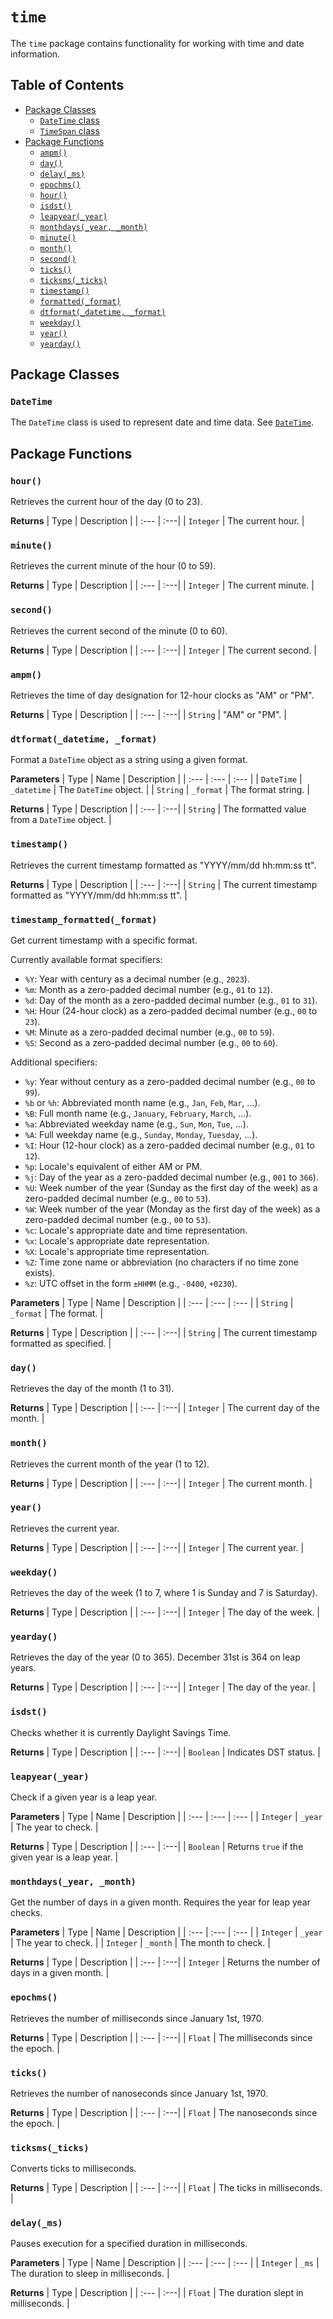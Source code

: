 # `time`

The `time` package contains functionality for working with time and date information.

## Table of Contents

- [Package Classes](#package-classes)
  - [`DateTime` class](datetime.md#datetime)
  - [`TimeSpan` class](datetime.md#timespan)
- [Package Functions](#package-functions)
  - [`ampm()`](#ampm)
  - [`day()`](#day)
  - [`delay(_ms)`](#delay_ms)
  - [`epochms()`](#epochms)
  - [`hour()`](#hour)
  - [`isdst()`](#isdst)
  - [`leapyear(_year)`](#leapyear_year)
  - [`monthdays(_year, _month)`](#monthdays_year-_month)
  - [`minute()`](#minute)
  - [`month()`](#month)
  - [`second()`](#second)
  - [`ticks()`](#ticks)
  - [`ticksms(_ticks)`](#ticksms_ticks)
  - [`timestamp()`](#timestamp)
  - [`formatted(_format)`](#timestamp_formatted_format)
  - [`dtformat(_datetime, _format)`](#dtformat_datetime-_format)
  - [`weekday()`](#weekday)
  - [`year()`](#year)
  - [`yearday()`](#yearday)

## Package Classes

### `DateTime`

The `DateTime` class is used to represent date and time data. See [`DateTime`](datetime.md).

## Package Functions

### `hour()`

Retrieves the current hour of the day (0 to 23).

**Returns**
| Type | Description |
| :--- | :---|
| `Integer` | The current hour. |

### `minute()`

Retrieves the current minute of the hour (0 to 59).

**Returns**
| Type | Description |
| :--- | :---|
| `Integer` | The current minute. |

### `second()`

Retrieves the current second of the minute (0 to 60).

**Returns**
| Type | Description |
| :--- | :---|
| `Integer` | The current second. |

### `ampm()`

Retrieves the time of day designation for 12-hour clocks as "AM" or "PM".

**Returns**
| Type | Description |
| :--- | :---|
| `String` | "AM" or "PM". |

### `dtformat(_datetime, _format)`

Format a `DateTime` object as a string using a given format.

**Parameters**
| Type | Name | Description |
| :--- | :--- | :--- |
| `DateTime` | `_datetime` | The `DateTime` object. |
| `String` | `_format` | The format string. |

**Returns**
| Type | Description |
| :--- | :---|
| `String` | The formatted value from a `DateTime` object. |


### `timestamp()`

Retrieves the current timestamp formatted as "YYYY/mm/dd hh:mm:ss tt".

**Returns**
| Type | Description |
| :--- | :---|
| `String` | The current timestamp formatted as "YYYY/mm/dd hh:mm:ss tt". |

### `timestamp_formatted(_format)`

Get current timestamp with a specific format.

Currently available format specifiers:
- `%Y`: Year with century as a decimal number (e.g., `2023`).
- `%m`: Month as a zero-padded decimal number (e.g., `01` to `12`).
- `%d`: Day of the month as a zero-padded decimal number (e.g., `01` to `31`).
- `%H`: Hour (24-hour clock) as a zero-padded decimal number (e.g., `00` to `23`).
- `%M`: Minute as a zero-padded decimal number (e.g., `00` to `59`).
- `%S`: Second as a zero-padded decimal number (e.g., `00` to `60`).

Additional specifiers:
- `%y`: Year without century as a zero-padded decimal number (e.g., `00` to `99`).
- `%b` or `%h`: Abbreviated month name (e.g., `Jan`, `Feb`, `Mar`, ...).
- `%B`: Full month name (e.g., `January`, `February`, `March`, ...).
- `%a`: Abbreviated weekday name (e.g., `Sun`, `Mon`, `Tue`, ...).
- `%A`: Full weekday name (e.g., `Sunday`, `Monday`, `Tuesday`, ...).
- `%I`: Hour (12-hour clock) as a zero-padded decimal number (e.g., `01` to `12`).
- `%p`: Locale's equivalent of either AM or PM.
- `%j`: Day of the year as a zero-padded decimal number (e.g., `001` to `366`).
- `%U`: Week number of the year (Sunday as the first day of the week) as a zero-padded decimal number (e.g., `00` to `53`).
- `%W`: Week number of the year (Monday as the first day of the week) as a zero-padded decimal number (e.g., `00` to `53`).
- `%c`: Locale's appropriate date and time representation.
- `%x`: Locale's appropriate date representation.
- `%X`: Locale's appropriate time representation.
- `%Z`: Time zone name or abbreviation (no characters if no time zone exists).
- `%z`: UTC offset in the form `±HHMM` (e.g., `-0400`, `+0230`).

**Parameters**
| Type | Name | Description |
| :--- | :--- | :--- |
| `String` | `_format` | The format. |

**Returns**
| Type | Description |
| :--- | :---|
| `String` | The current timestamp formatted as specified. |


### `day()`

Retrieves the day of the month (1 to 31).

**Returns**
| Type | Description |
| :--- | :---|
| `Integer` | The current day of the month. |

### `month()`

Retrieves the current month of the year (1 to 12).

**Returns**
| Type | Description |
| :--- | :---|
| `Integer` | The current month. |

### `year()`

Retrieves the current year.

**Returns**
| Type | Description |
| :--- | :---|
| `Integer` | The current year. |

### `weekday()`

Retrieves the day of the week (1 to 7, where 1 is Sunday and 7 is Saturday).

**Returns**
| Type | Description |
| :--- | :---|
| `Integer` | The day of the week. |

### `yearday()`

Retrieves the day of the year (0 to 365). December 31st is 364 on leap years.

**Returns**
| Type | Description |
| :--- | :---|
| `Integer` | The day of the year. |

### `isdst()`

Checks whether it is currently Daylight Savings Time.

**Returns**
| Type | Description |
| :--- | :---|
| `Boolean` | Indicates DST status. |

### `leapyear(_year)`

Check if a given year is a leap year.

**Parameters**
| Type | Name | Description |
| :--- | :--- | :--- |
| `Integer` | `_year` | The year to check. |

**Returns**
| Type | Description |
| :--- | :---|
| `Boolean` | Returns `true` if the given year is a leap year. |


### `monthdays(_year, _month)`

Get the number of days in a given month. Requires the year for leap year checks.

**Parameters**
| Type | Name | Description |
| :--- | :--- | :--- |
| `Integer` | `_year` | The year to check. |
| `Integer` | `_month` | The month to check. |

**Returns**
| Type | Description |
| :--- | :---|
| `Integer` | Returns the number of days in a given month. |

### `epochms()`

Retrieves the number of milliseconds since January 1st, 1970.

**Returns**
| Type | Description |
| :--- | :---|
| `Float` | The milliseconds since the epoch. |

### `ticks()`

Retrieves the number of nanoseconds since January 1st, 1970.

**Returns**
| Type | Description |
| :--- | :---|
| `Float` | The nanoseconds since the epoch. |

### `ticksms(_ticks)`

Converts ticks to milliseconds.

**Returns**
| Type | Description |
| :--- | :---|
| `Float` | The ticks in milliseconds. |

### `delay(_ms)`

Pauses execution for a specified duration in milliseconds.

**Parameters**
| Type | Name | Description |
| :--- | :--- | :--- |
| `Integer` | `_ms` | The duration to sleep in milliseconds. |

**Returns**
| Type | Description |
| :--- | :---|
| `Float` | The duration slept in milliseconds. |
